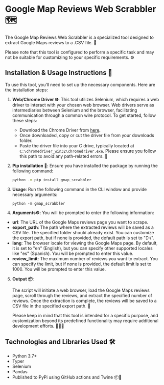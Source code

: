 # Google Map Reviews Web Scrabbler 🗺️

The Google Map Reviews Web Scrabbler is a specialized tool designed to extract Google Maps reviews to a .CSV file. 📜

Please note that this tool is configured to perform a specific task and may not be suitable for customizing to your
specific requirements. ⚙️

## Installation & Usage Instructions 🚀

To use this tool, you'll need to set up the necessary components. Here are the installation steps:

1. **Web/Chrome Driver 🌐**: This tool utilizes Selenium, which requires a web driver to interact with your chosen web
   browser. Web drivers serve as intermediaries between Selenium and the browser, facilitating communication through a
   common wire protocol. To get started, follow these steps:

    - Download the Chrome Driver from [here](https://chromedriver.chromium.org/home).
    - Once downloaded, copy or cut the driver file from your downloads folder.
    - Paste the driver file into your C drive, typically located at `C:\chromedriver_win32\chromedriver.exe`. Please
      ensure you follow this path to avoid any path-related errors. 🚗

2. **Pip installation 🐍**: Ensure you have installed the package by running the following command:

    ```bash
    python -m pip install gmap_scrabbler
    ```

3. **Usage**: Run the following command in the CLI window and provide necessary arguments:
   ```
   python -m gmap_scrabbler
   ```
4. **Arguments⚙️**: You will be prompted to enter the following information:

- **url**: The URL of the Google Maps reviews page you want to scrape.
- **export_path**: The path where the extracted reviews will be saved as a CSV file. The specified folder should already
  exist. You can customize the export path, but if none is provided, the default path is set to "D:/".
- **lang**: The browser locale for viewing the Google Maps page. By default, it is set to "en" (English), but you can
  specify other supported locales like "es" (Spanish). You will be prompted to enter this value.
- **review_limit**: The maximum number of reviews you want to extract. You can specify the limit, but if none is
  provided, the default limit is set to 1000. You will be prompted to enter this value.

5. **Output 📦**:

    The script will initiate a web browser, load the Google Maps reviews page, scroll through the reviews, and extract the
    specified number of reviews.
    Once the extraction is complete, the reviews will be saved to a CSV file in the specified export path. 📂
    
    Please keep in mind that this tool is intended for a specific purpose, and customization beyond its predefined
    functionality may require additional development efforts. 🔧👨‍💻

## Technologies and Libraries Used 🛠️

- Python 3.7+
- Typer
- Selenium
- Pandas
- Published to PyPi using GitHub actions and Twine 📦🔗
